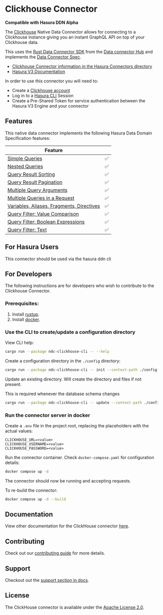 # Clickhouse Connector

**Compatible with Hasura DDN Alpha**

The [Clickhouse](https://clickhouse.com/) Native Data Connector allows for connecting to a Clickhouse instance giving
you an instant GraphQL API on top of your Clickhouse data.

This uses the [Rust Data Connector SDK](https://github.com/hasura/ndc-hub#rusk-sdk) from the [Data connector Hub](https://github.com/hasura/ndc-hub) and implements the [Data Connector Spec](https://github.com/hasura/ndc-spec).

- [Clickhouse Connector information in the Hasura Connectors directory](https://hasura.io/connectors/clickhouse)
- [Hasura V3 Documentation](https://hasura.io/docs/3.0)

In order to use this connector you will need to:

- Create a [Clickhouse account](https://clickhouse.cloud/signUp?loc=nav-get-started)
- Log in to a [Hasura CLI](https://hasura.io/docs/3.0/cli/overview/) Session
- Create a Pre-Shared Token for service authentication between the Hasura V3 Engine and your connector

## Features

This native data connector implements the following Hasura Data Domain Specification features:

| Feature                                                                                                                             |     |
| ----------------------------------------------------------------------------------------------------------------------------------- | --- |
| [Simple Queries](https://hasura.io/docs/3.0/graphql-api/queries/simple-queries/)                                                    | ✅  |
| [Nested Queries](https://hasura.io/docs/3.0/graphql-api/queries/nested-queries/)                                                    | ✅  |
| [Query Result Sorting](https://hasura.io/docs/3.0/graphql-api/queries/sorting/)                                                     | ✅  |
| [Query Result Pagination](https://hasura.io/docs/3.0/graphql-api/queries/pagination/)                                               | ✅  |
| [Multiple Query Arguments](https://hasura.io/docs/3.0/graphql-api/queries/multiple-arguments/)                                      | ✅  |
| [Multiple Queries in a Request](https://hasura.io/docs/3.0/graphql-api/queries/multiple-queries/)                                   | ✅  |
| [Variables, Aliases, Fragments, Directives](https://hasura.io/docs/3.0/graphql-api/queries/variables-aliases-fragments-directives/) | ✅  |
| [Query Filter: Value Comparison](https://hasura.io/docs/3.0/graphql-api/queries/filters/comparison-operators/)                      | ✅  |
| [Query Filter: Boolean Expressions](https://hasura.io/docs/3.0/graphql-api/queries/filters/boolean-operators/)                      | ✅  |
| [Query Filter: Text](https://hasura.io/docs/3.0/graphql-api/queries/filters/text-search-operators/)                                 | ✅  |

## For Hasura Users

This connector should be used via the hasura ddn cli

## For Developers

The following instructions are for developers who wish to contribute to the Clickhouse Connector.

### Prerequisites:

1. Install [rustup](https://www.rust-lang.org/tools/install).
2. Install [docker](https://docs.docker.com/get-docker/).

### Use the CLI to create/update a configuration directory

View CLI help:

```sh
cargo run --package ndc-clickhouse-cli -- --help
```

Create a configuration directory in the `./config` directory:

```sh
cargo run --package ndc-clickhouse-cli -- init --context-path ./config --clickhouse-url "url" --clickhouse-username "user" --clickhouse-password "pass"
```

Update an existing directory. Will create the directory and files if not present.

This is required whenever the database schema changes

```sh
cargo run --package ndc-clickhouse-cli -- update --context-path ./config --clickhouse-url "url" --clickhouse-username "user" --clickhouse-password "pass"
```

### Run the connector server in docker

Create a `.env` file in the project root, replacing the placeholders with the actual values:

```env
CLICKHOUSE_URL=<value>
CLICKHOUSE_USERNAME=<value>
CLICKHOUSE_PASSWORD=<value>
```

Run the connector container. Check `docker-compose.yaml` for configuration details:

```sh
docker compose up -d
```

The connector should now be running and accepting requests.

To re-build the connector:

```sh
docker compose up -d --build
```

## Documentation

View other documentation for the ClickHouse connector [here](./docs/index.md).

## Contributing

Check out our [contributing guide](./docs/contributing.md) for more details.

## Support

Checkout out the [support section in docs](./docs/support.md).

## License

The ClickHouse connector is available under the [Apache License 2.0](https://www.apache.org/licenses/LICENSE-2.0).

